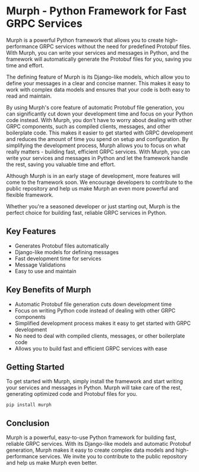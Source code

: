 # Murph - Python Framework for Fast GRPC Services

Murph is a powerful Python framework that allows you to create high-performance GRPC services without the need for predefined Protobuf files. With Murph, you can write your services and messages in Python, and the framework will automatically generate the Protobuf files for you, saving you time and effort.

The defining feature of Murph is its Django-like models, which allow you to define your messages in a clear and concise manner. This makes it easy to work with complex data models and ensures that your code is both easy to read and maintain.

By using Murph's core feature of automatic Protobuf file generation, you can significantly cut down your development time and focus on your Python code instead. With Murph, you don't have to worry about dealing with other GRPC components, such as compiled clients, messages, and other boilerplate code. This makes it easier to get started with GRPC development and reduces the amount of time you spend on setup and configuration. By simplifying the development process, Murph allows you to focus on what really matters - building fast, efficient GRPC services. With Murph, you can write your services and messages in Python and let the framework handle the rest, saving you valuable time and effort.

Although Murph is in an early stage of development, more features will come to the framework soon. We encourage developers to contribute to the public repository and help us make Murph an even more powerful and flexible framework.

Whether you're a seasoned developer or just starting out, Murph is the perfect choice for building fast, reliable GRPC services in Python.

## Key Features

- Generates Protobuf files automatically
- Django-like models for defining messages
- Fast development time for services
- Message Validations
- Easy to use and maintain

## Key Benefits of Murph
- Automatic Protobuf file generation cuts down development time
- Focus on writing Python code instead of dealing with other GRPC components
- Simplified development process makes it easy to get started with GRPC development
- No need to deal with compiled clients, messages, or other boilerplate code
- Allows you to build fast and efficient GRPC services with ease



## Getting Started

To get started with Murph, simply install the framework and start writing your services and messages in Python. Murph will take care of the rest, generating optimized code and Protobuf files for you.
```
pip install murph
```

## Conclusion

Murph is a powerful, easy-to-use Python framework for building fast, reliable GRPC services. With its Django-like models and automatic Protobuf generation, Murph makes it easy to create complex data models and high-performance services. We invite you to contribute to the public repository and help us make Murph even better.
